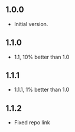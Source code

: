 ## 1.0.0

- Initial version.

## 1.1.0

- 1.1, 10% better than 1.0

## 1.1.1

- 1.1.1, 1% better than 1.0

## 1.1.2

- Fixed repo link
